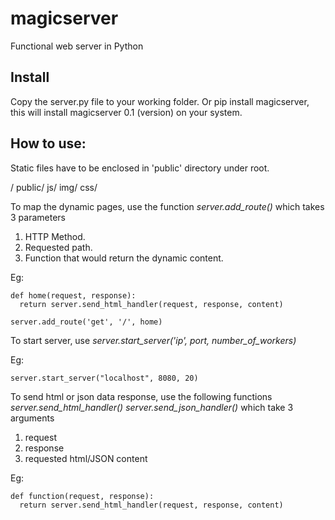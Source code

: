 # magicserver

Functional web server in Python

## Install

Copy the server.py file to your working folder. Or pip install magicserver, this will install magicserver 0.1 (version) on your system.

## How to use:

Static files have to be enclosed in 'public' directory under root.

/
  public/
    js/
    img/
    css/


To map the dynamic pages, use the function
*server.add_route()* 
which takes 3 parameters

1. HTTP Method.
2. Requested path.
3. Function that would return the dynamic content.

Eg: 
```
def home(request, response):
  return server.send_html_handler(request, response, content)
  
server.add_route('get', '/', home)
```

To start server, use
*server.start_server('ip', port, number_of_workers)*

Eg:

  `server.start_server("localhost", 8080, 20)`

To send html or json data response, use the following functions
*server.send_html_handler()*
*server.send_json_handler()*
which take 3 arguments

1. request
2. response
3. requested html/JSON content

Eg:
```
def function(request, response):
  return server.send_html_handler(request, response, content)
```
